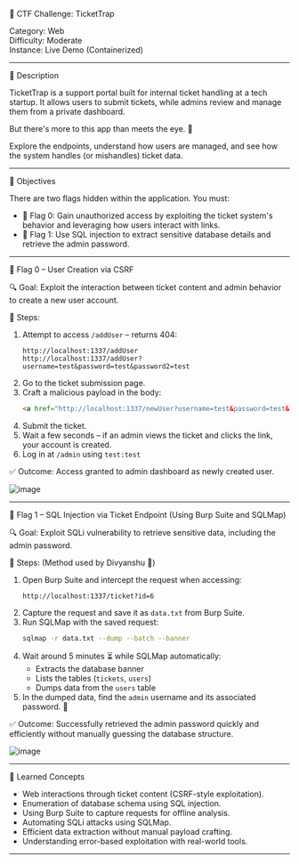  🎯 CTF Challenge: TicketTrap

Category: Web  
Difficulty: Moderate  
Instance: Live Demo (Containerized)

---

 🧾 Description

TicketTrap is a support portal built for internal ticket handling at a tech startup. It allows users to submit tickets, while admins review and manage them from a private dashboard.

But there's more to this app than meets the eye. 🤔

Explore the endpoints, understand how users are managed, and see how the system handles (or mishandles) ticket data.

---

 🎯 Objectives

There are two flags hidden within the application. You must:

- 🏁 Flag 0: Gain unauthorized access by exploiting the ticket system's behavior and leveraging how users interact with links.
- 🏁 Flag 1: Use SQL injection to extract sensitive database details and retrieve the admin password.

---

 🧩 Flag 0 – User Creation via CSRF

 🔍 Goal:
Exploit the interaction between ticket content and admin behavior to create a new user account.

 🔧 Steps:
1. Attempt to access `/addUser` – returns 404:
   ```
   http://localhost:1337/addUser
   http://localhost:1337/addUser?username=test&password=test&password2=test
   ```
2. Go to the ticket submission page.
3. Craft a malicious payload in the body:
   ```html
   <a href="http://localhost:1337/newUser?username=test&password=test&password2=test">Click me</a>
   ```
4. Submit the ticket.
5. Wait a few seconds – if an admin views the ticket and clicks the link, your account is created.
6. Log in at `/admin` using `test:test`

 ✅ Outcome:
Access granted to admin dashboard as newly created user.


![image](https://github.com/user-attachments/assets/b697a473-0c6d-4af1-a71c-462951e46dd4)


---

 🧩 Flag 1 – SQL Injection via Ticket Endpoint (Using Burp Suite and SQLMap)

 🔍 Goal:
Exploit SQLi vulnerability to retrieve sensitive data, including the admin password.

 🔧 Steps:
(Method used by Divyanshu 🚀)

1. Open Burp Suite and intercept the request when accessing:
   ```
   http://localhost:1337/ticket?id=6
   ```
2. Capture the request and save it as `data.txt` from Burp Suite.
3. Run SQLMap with the saved request:
   ```bash
   sqlmap -r data.txt --dump --batch --banner
   ```
4. Wait around 5 minutes ⏳ while SQLMap automatically:
   - Extracts the database banner
   - Lists the tables (`tickets`, `users`)
   - Dumps data from the `users` table
5. In the dumped data, find the `admin` username and its associated password. 🎯

 ✅ Outcome:
Successfully retrieved the admin password quickly and efficiently without manually guessing the database structure.


![image](https://github.com/user-attachments/assets/b04702fb-1fa4-4d7c-acfa-2b2ea3955254)


---

 🧠 Learned Concepts
- Web interactions through ticket content (CSRF-style exploitation).
- Enumeration of database schema using SQL injection.
- Using Burp Suite to capture requests for offline analysis.
- Automating SQLi attacks using SQLMap.
- Efficient data extraction without manual payload crafting.
- Understanding error-based exploitation with real-world tools.

---

